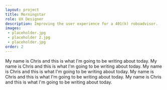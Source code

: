 ```yaml
---
layout: project
title: Morningstar
role: UX Designer
description: Improving the user experience for a 401(k) roboadvisor. 
images: 
 - placeholder.jpg
 - placeholder 2.jpg
 - placeholder.jpg
order: 2
---
```



My name is Chris and this is what I'm going to be writing about today. My name is Chris and this is what I'm going to be writing about today. My name is Chris and this is what I'm going to be writing about today. My name is Chris and this is what I'm going to be writing about today. My name is Chris and this is what I'm going to be writing about today.

